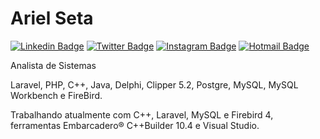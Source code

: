 
# Ariel Seta

[![Linkedin Badge](https://img.shields.io/badge/-Ariel%20Seta-6633cc?style=flat-square&logo=linkedin&logoColor=white&link=https://br.linkedin.com/in/arielseta/)](https://br.linkedin.com/in/arielseta/)
[![Twitter Badge](https://img.shields.io/badge/-arielseta-1DA1F2?style=flat-square&logo=twitter&logoColor=white&link=https://twitter.com/arielseta/)](https://twitter.com/arielseta/)
[![Instagram Badge](https://img.shields.io/badge/-arielseta-E1306C?style=flat-square&logo=instagram&logoColor=white&link=https://www.instagram.com/arielseta/)](https://www.instagram.com/arielseta/)
[![Hotmail Badge](https://img.shields.io/badge/-arielseta@hotmail.com-BB001B?style=flat-square&logo=microsoftoutlook&logoColor=white&link=mailto:arielseta@hotmail.com)](mailto:arielseta@hotmail.com)  

Analista de Sistemas

Laravel, PHP, C++, Java, Delphi, Clipper 5.2, Postgre, MySQL, MySQL Workbench e FireBird.

Trabalhando atualmente com C++, Laravel, MySQL e Firebird 4, ferramentas Embarcadero® C++Builder 10.4 e Visual Studio.
